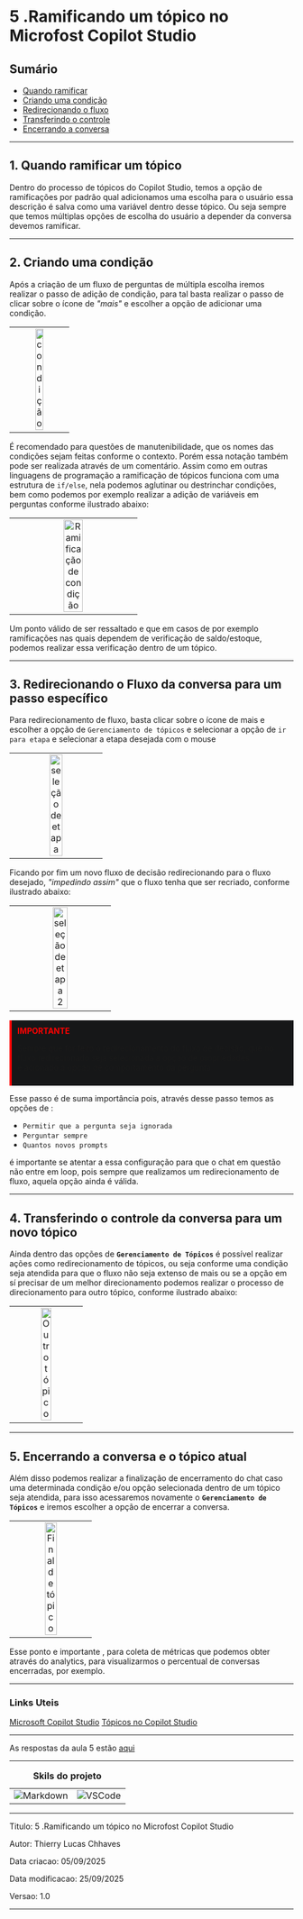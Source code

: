 # 5 .Ramificando um tópico no Microfost Copilot Studio 
## Sumário 
- [Quando ramificar](#1-quando-ramificar-um-tópico)
- [Criando uma condição](#2-criando-uma-condição)
- [Redirecionando o fluxo](#3-redirecionando-o-fluxo-da-conversa-para-um-passo-específico)
- [Transferindo o controle](#4-transferindo-o-controle-da-conversa-para-um-novo-tópico)
- [Encerrando a conversa](#5-encerrando-a-conversa-e-o-tópico-atual)
---
## 1. Quando ramificar um tópico 
Dentro do processo de tópicos do Copilot Studio, temos a opção de ramificações por padrão qual adicionamos uma escolha para o usuário essa descrição é salva como uma variável dentro desse tópico. Ou seja sempre que temos múltiplas opções de escolha do usuário a depender da conversa devemos ramificar. 

---
## 2. Criando uma condição 
Após a criação de um fluxo de perguntas de múltipla escolha iremos realizar o passo de adição de condição, para tal basta realizar o passo de clicar sobre o ícone de _"mais"_ e escolher a opção de adicionar uma condição. 

<table style="text-align: center; width: 100%;"> 
<tr>
    <td style="text-align: center;">
    <img src="imgs/condition.png" alt="condição" width="40%"/>
    </td>
</tr>
</table>

É recomendado para questões de manutenibilidade, que os nomes das condições sejam feitas conforme o contexto. Porém essa notação também pode ser realizada através de um comentário. 
Assim como em outras linguagens de programação a ramificação de tópicos funciona com uma estrutura de `if/else`, nela podemos aglutinar ou destrinchar condições, bem como podemos por exemplo realizar a adição de variáveis em perguntas conforme ilustrado abaixo:

<table style="text-align: center; width: 100%;"> 
<tr>
    <td style="text-align: center;">
    <img src="imgs/condition_ramification.png" alt="Ramificação de condição" width="40%"/>
    </td>
</tr>
</table>

Um ponto válido de ser ressaltado e que em casos de por exemplo ramificações nas quais dependem de verificação de saldo/estoque, podemos realizar essa verificação dentro de um tópico. 

--- 
## 3. Redirecionando o Fluxo da conversa para um passo específico
Para redirecionamento de fluxo, basta clicar sobre o ícone de mais e escolher a opção de `Gerenciamento de tópicos` e selecionar a opção de `ir para etapa` e selecionar a etapa desejada com o mouse 

<table style="text-align: center; width: 100%;"> 
<tr>
    <td style="text-align: center;">
    <img src="imgs/go_to_step.png" alt="seleção de etapa" width="40%"/>
    </td>
</tr>
</table>

Ficando por fim um novo fluxo de decisão redirecionando para o fluxo desejado, _"impedindo assim"_ que o fluxo tenha que ser recriado, conforme ilustrado abaixo:

<table style="text-align: center; width: 100%;"> 
<tr>
    <td style="text-align: center;">
    <img src="imgs/go_to_step_2.png" alt="seleção de etapa 2" width="40%"/>
    </td>
</tr>
</table>

<div style="border-left: 4px solid red; background-color:rgb(22, 23, 24); padding: 10px;">
  <strong style="color: red;">IMPORTANTE</strong>
  <p> Sempre que for feito o redirecionamento do fluxo de decisão, que no fluxo redirecionado seja selecionada a opção de propriedades </br>
  e acionado a opção de comportamento da pergunta </p>
</div>

Esse passo é de suma importância pois, através desse passo temos as opções de :  
- `Permitir que a pergunta seja ignorada`
- `Perguntar sempre` 
- `Quantos novos prompts`

é importante se atentar a essa configuração para que o chat em questão não entre em loop, pois sempre que realizamos um redirecionamento de fluxo, 
aquela opção ainda é válida.

--- 
## 4. Transferindo o controle da conversa para um novo tópico
Ainda dentro das opções de __`Gerenciamento de Tópicos`__ é possível realizar ações como redirecionamento de tópicos, ou seja conforme uma condição seja atendida para que o fluxo não seja extenso de mais ou se a opção em sí precisar de um melhor direcionamento podemos realizar o processo de direcionamento para outro tópico, conforme ilustrado abaixo:  

<table style="text-align: center; width: 100%;"> 
<tr>
    <td style="text-align: center;">
    <img src="imgs/go_to_outher_topic.png" alt="Outro tópico" width="40%"/>
    </td>
</tr>
</table>

--- 
## 5. Encerrando a conversa e o tópico atual 
Além disso podemos realizar a finalização de encerramento do chat caso uma determinada condição e/ou opção selecionada dentro de um tópico seja atendida, para isso acessaremos novamente o __`Gerenciamento de Tópicos`__ e iremos escolher a opção de encerrar a conversa. 

<table style="text-align: center; width: 100%;"> 
<tr>
    <td style="text-align: center;">
    <img src="imgs/finish_conversation.png" alt="Final de tópico" width="40%"/>
    </td>
</tr>
</table>

Esse ponto e importante , para coleta de métricas que podemos obter através do analytics, para visualizarmos o percentual de conversas encerradas, por exemplo. 


--- 
### Links Uteis
[Microsoft Copilot Studio](https://www.microsoft.com/pt-br/microsoft-copilot/microsoft-copilot-studio)
[Tópicos no Copilot Studio](https://learn.microsoft.com/pt-br/microsoft-copilot-studio/guidance/topics-overview)

---
As respostas da aula 5 estão [aqui](imgs/prova/)


---
<table style="text-align: center; width: 100%;"> 
<caption><b>Skils do projeto </b></caption>
<tr>
    <td style="text-align: center;">
    <img alt="Markdown" src="https://img.shields.io/badge/markdown-%23000000.svg?style=for-the-badge&logo=markdown&logoColor=white"/>
    </td>
    <td style="text-align: center;">
    <img alt="VSCode" src="https://img.shields.io/badge/Visual%20Studio%20Code-0078d7.svg?style=for-the-badge&logo=visual-studio-code&logoColor=white"/>
    </td>
<tr> 
</table>

---
Titulo: 5 .Ramificando um tópico no Microfost Copilot Studio  

Autor: Thierry Lucas Chhaves

Data criacao: 05/09/2025

Data modificacao: 25/09/2025

Versao: 1.0  

---